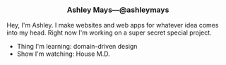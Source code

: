 <h3 align="center">Ashley Mays&mdash;@ashleymays</h3>

Hey, I'm Ashley. I make websites and web apps for whatever idea comes into my head. Right now I'm working on a super secret special project.

<ul>
  <li>
    Thing I'm learning: domain-driven design
  </li>
  <li>
    Show I'm watching: House M.D.
  </li>
</ul>
